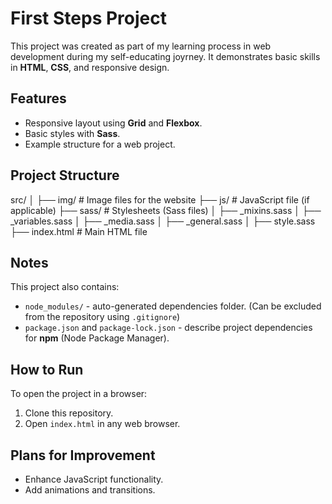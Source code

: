 # First Steps Project

This project was created as part of my learning process in web development during my self-educating joyrney. It demonstrates basic skills in **HTML**, **CSS**, and responsive design.

## Features

- Responsive layout using **Grid** and **Flexbox**.
- Basic styles with **Sass**.
- Example structure for a web project.

## Project Structure

src/ │ ├── img/ # Image files for the website ├── js/ # JavaScript file (if applicable) ├── sass/ # Stylesheets (Sass files) │ ├── \_mixins.sass │ ├── \_variables.sass │ ├── \_media.sass │ ├── \_general.sass │ ├── style.sass ├── index.html # Main HTML file

## Notes

This project also contains:

- `node_modules/` - auto-generated dependencies folder. (Can be excluded from the repository using `.gitignore`)
- `package.json` and `package-lock.json` - describe project dependencies for **npm** (Node Package Manager).

## How to Run

To open the project in a browser:

1. Clone this repository.
2. Open `index.html` in any web browser.

## Plans for Improvement

- Enhance JavaScript functionality.
- Add animations and transitions.
